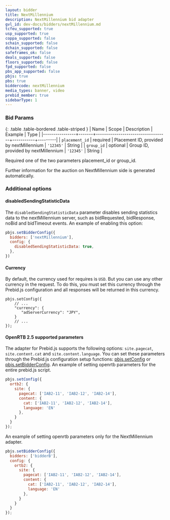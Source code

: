 ```yaml
---
layout: bidder
title: NextMillennium
description: NextMillennium bid adapter
gvl_id: dev-docs/bidders/nextMillennium.md
tcfeu_supported: true
usp_supported: true
coppa_supported: false
schain_supported: false
dchain_supported: false
safeframes_ok: false
deals_supported: false
floors_supported: false
fpd_supported: false
pbs_app_supported: false
pbjs: true
pbs: true
biddercode: nextMillennium
media_types: banner, video
prebid_member: true
sidebarType: 1
---
```


### Bid Params

{: .table .table-bordered .table-striped }
| Name           | Scope | Description                              | Example   | Type    |
|----------------+-------+-----------------------------------+-----------+---------|
| `placement_id` | required | Placement ID, provided by nextMillennium | `'12345'` | String  |
| `group_id`     | optional | Group ID, provided by nextMillennium     | `'12345'` | String  |

Required one of the two parameters placement_id or group_id.

Further information for the auction on NextMillennium side is generated automatically.

### Additional options

#### disabledSendingStatisticData

The `disabledSendingStatisticData` parameter disables sending statistics data to the nextMillennium server, such as bidRequested, bidResponse, noBid and bidTimeout events.
An example of enabling this option:  

```javascript
pbjs.setBidderConfig({
  bidders: ['nextMillennium'],
  config: {
    disabledSendingStatisticData: true,
  },
})
```

#### Currency

By default, the currency used for requires is `USD`. But you can use any other currency in the request. To do this, you must set this currency through the Prebid.js configuration and all responses will be returned in this currency.
```
pbjs.setConfig({
    // ...
    "currency": {
       "adServerCurrency": "JPY",
    }
    // ...
});
```

#### OpenRTB 2.5 supported parameters

The adapter for Prebid.js supports the following options: `site.pagecat`, `site.content.cat` and `site.content.language`. You can set these parameters through the Prebid.js configuration setup functions: [pbjs.setConfig](https://docs.prebid.org/dev-docs/publisher-api-reference/setConfig.html) or [pbjs.setBidderConfig](https://docs.prebid.org/dev-docs/publisher-api-reference/setBidderConfig.html).
An example of setting openrtb parameters for the entire prebid.js script.

```javascript
pbjs.setConfig({
  ortb2: {
    site: {
      pagecat: ['IAB2-11', 'IAB2-12', 'IAB2-14'],
      content: {
        cat: ['IAB2-11', 'IAB2-12', 'IAB2-14'],
        language: 'EN'
      },
    }
  }
});
```

An example of setting openrtb parameters only for the NextMillennium adapter.

```javascript
pbjs.setBidderConfig({
  bidders: ['bidderB'],
  config: {
    ortb2: {
      site: {
        pagecat: ['IAB2-11', 'IAB2-12', 'IAB2-14'],
        content: {
          cat: ['IAB2-11', 'IAB2-12', 'IAB2-14'],
          language: 'EN'
        },
      }
    }
  }
});
```
